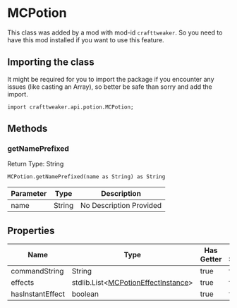 # MCPotion

This class was added by a mod with mod-id `crafttweaker`. So you need to have this mod installed if you want to use this feature.

## Importing the class

It might be required for you to import the package if you encounter any issues (like casting an Array), so better be safe than sorry and add the import.
```zenscript
import crafttweaker.api.potion.MCPotion;
```


## Methods

### getNamePrefixed

Return Type: String

```zenscript
MCPotion.getNamePrefixed(name as String) as String
```
| Parameter | Type | Description |
|-----------|------|-------------|
| name | String | No Description Provided |

## Properties

| Name | Type | Has Getter | Has Setter |
|------|------|------------|------------|
| commandString | String | true | false |
| effects | stdlib.List&lt;[MCPotionEffectInstance](/vanilla/api/potion/MCPotionEffectInstance)&gt; | true | false |
| hasInstantEffect | boolean | true | false |

